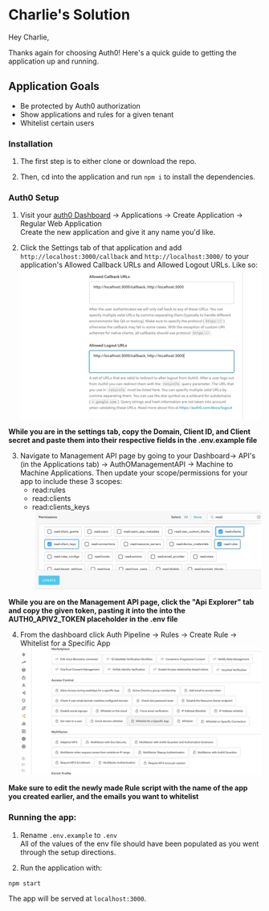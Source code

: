 # Charlie's Solution
Hey Charlie,

Thanks again for choosing Auth0! Here's a quick guide to getting the application up and running.

## Application Goals
- Be protected by Auth0 authorization
- Show applications and rules for a given tenant
- Whitelist certain users


### Installation
1. The first step is to either clone or download the repo.

2. Then, cd into the application and run ```npm i``` to install the dependencies.

### Auth0 Setup
1. Visit your [auth0 Dashboard](https://manage.auth0.com/dashboard/) -> Applications -> Create Application -> Regular Web Application <br>
Create the new application and give it any name you'd like.

2. Click the Settings tab of that application and add `http://localhost:3000/callback` and `http://localhost:3000/` to your application's Allowed Callback URLs and Allowed Logout URLs. Like so:
![Alt text](./public/dashboard.png?raw=true "Auth0 App Settings")

**While you are in the settings tab, copy the Domain, Client ID, and Client secret and paste them into their respective fields in the .env.example file**

3. Navigate to Management API page by going to your Dashboard-> API's (in the Applications tab) -> AuthOManagementAPI -> Machine to Machine Applications. Then update your scope/permissions for your app to include these 3 scopes:
    - read:rules
    - read:clients
    - read:clients_keys
![Alt text](./public/scope.png?raw=true "Auth0 Management API Page")


**While you are on the Management API page, click the "Api Explorer" tab and copy the given token, pasting it into the into the AUTH0_APIV2_TOKEN placeholder in the .env file**

4. From the dashboard click Auth Pipeline -> Rules -> Create Rule -> Whitelist for a Specific App
![Alt text](./public/whitelist.png?raw=true "Whitelist Rule")

**Make sure to edit the newly made Rule script with the name of the app you created earlier, and the emails you want to whitelist**


### Running the app:

1. Rename `.env.example` to `.env` <br>
All of the values of the env file should have been populated as you went through the setup directions. 

2. Run the application with:
```
npm start
```
The app will be served at `localhost:3000`.
